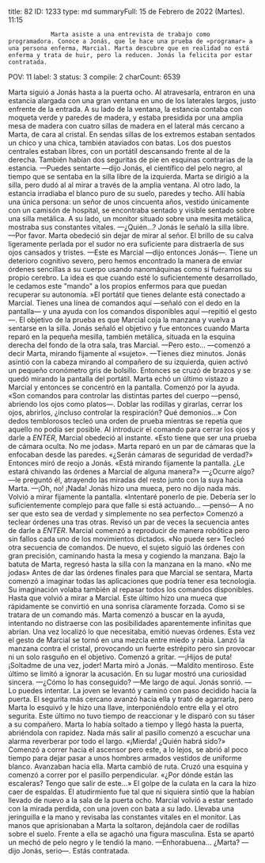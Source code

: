 title:          82
ID:             1233
type:           md
summaryFull:    15 de Febrero de 2022 (Martes). 11:15
                
                Marta asiste a una entrevista de trabajo como programadora. Conoce a Jonás, que le hace una prueba de «programar» a una persona enferma, Marcial. Marta descubre que en realidad no está enferma y trata de huir, pero la reducen. Jonás la felicita por estar contratada.
POV:            11
label:          3
status:         3
compile:        2
charCount:      6539


Marta siguió a Jonás hasta a la puerta ocho. Al atravesarla, entraron en una estancia alargada con una gran ventana en uno de los laterales largos, justo enfrente de la entrada.
A su lado de la ventana, la estancia contaba con moqueta verde y paredes de madera, y estaba presidida por una amplia mesa de madera con cuatro sillas de madera en el lateral más cercano a Marta, de cara al cristal. En sendas sillas de los extremos estaban sentados un chico y una chica, también ataviados con batas. Los dos puestos centrales estaban libres, con un portátil descansando frente al de la derecha.
También habían dos seguritas de pie en esquinas contrarias de la estancia.
—Puedes sentarte —dijo Jonás, el científico del pelo negro, al tiempo que se sentaba en la silla libre de la izquierda.
Marta se dirigió a la silla, pero dudó al al mirar a través de la amplia ventana.
Al otro lado, la estancia irradiaba el blanco puro de su suelo, paredes y techo. Allí había una única persona: un señor de unos cincuenta años, vestido únicamente con un camisón de hospital, se encontraba sentado y visible sentado sobre una silla metálica. A su lado, un monitor situado sobre una mesita metálica, mostraba sus constantes vitales.
—¿Quién...?
Jonás le señaló la silla libre.
—Por favor.
Marta obedeció sin dejar de mirar al señor. El brillo de su calva ligeramente perlada por el sudor no era suficiente para distraerla de sus ojos cansados y tristes.
—Este es Marcial —dijo entonces Jonás—. Tiene un deterioro cognitivo severo, pero hemos encontrado la manera de enviar órdenes sencillas a su cuerpo usando nanomáquinas como si fuéramos su propio cerebro. La idea es que cuando esté lo suficientemente desarrollado, le cedamos este "mando" a los propios enfermos para que puedan recuperar su autonomía.
»El portátil que tienes delante está conectado a Marcial. Tienes una línea de comandos aquí —señaló con el dedo en la pantalla— y una ayuda con los comandos disponibles aquí —repitió el gesto—. El objetivo de la prueba es que Marcial coja la manzana y vuelva a sentarse en la silla.
Jonás señaló el objetivo y fue entonces cuando Marta reparó en la pequeña mesilla, también metálica, situada en la esquina derecha del fondo de la otra sala, tras Marcial.
—Pero esto... —comenzó a decir Marta, mirando fijamente al «sujeto».
—Tienes diez minutos.
Jonás asintió con la cabeza mirando al compañero de su izquierda, quien activó un pequeño cronómetro gris de bolsillo. Entonces se cruzó de brazos y se quedó mirando la pantalla del portátil.
Marta echó un último vistazo a Marcial y entonces se concentró en la pantalla. Comenzó por la ayuda.
«Son comandos para controlar las distintas partes del cuerpo —pensó, abriendo los ojos como platos—. Doblar las rodillas y girarlas, cerrar los ojos, abrirlos, ¿incluso controlar la respiración? Qué demonios...»
Con dedos temblorosos tecleó una orden de prueba mientras se repetía que aquello no podía ser posible.
Al introducir el comando para cerrar los ojos y darle a *ENTER*, Marcial obedeció al instante.
«Esto tiene que ser una prueba de cámara oculta. No me jodas».
Marta reparó en un par de cámaras que la enfocaban desde las paredes.
«¿Serán cámaras de seguridad de verdad?»
Entonces miró de reojo a Jonás.
«Está mirando fijamente la pantalla. ¿Le estará chivando las órdenes a Marcial de alguna manera?»
—¿Ocurre algo? —le preguntó él, atrayendo las miradas del resto junto con la suya hacia Marta.
—¡Oh, no! ¡Nada!
Jonás hizo una mueca, pero no dijo nada más. Volvió a mirar fijamente la pantalla.
«Intentaré ponerlo de pie. Debería ser lo suficientemente complejo para que falle si está actuando... —pensó— A no ser que esto sea de verdad y simplemente no sea perfecto»
Comenzó a teclear órdenes una tras otras. Revisó un par de veces la secuencia antes de darle a *ENTER*.
Marcial comenzó a reproducir de manera robótica pero sin fallos cada uno de los movimientos dictados.
«No puede ser»
Tecleó otra secuencia de comandos. De nuevo, el sujeto siguió las órdenes con gran precisión, caminando hasta la mesa y cogiendo la manzana.
Bajo la batuta de Marta, regresó hasta la silla con la manzana en la mano.
«No me jodas»
Antes de dar las órdenes finales para que Marcial se sentara, Marta comenzó a imaginar todas las aplicaciones que podría tener esa tecnología. Su imaginación volaba también al repasar todos los comandos disponibles.
Hasta que volvió a mirar a Marcial.
Este último hizo una mueca que rápidamente se convirtió en una sonrisa claramente forzada.
Como si se tratara de un comando más.
Marta comenzó a buscar en la ayuda, intentando no distraerse con las posibilidades aparentemente infinitas que abrían.
Una vez localizó lo que necesitaba, emitió nuevas órdenes.
Esta vez el gesto de Marcial se tornó en una mezcla entre miedo y rabia.
Lanzó la manzana contra el cristal, provocando un fuerte estrépito pero sin provocar ni un solo rasguño en el objetivo. Comenzó a gritar.
—¡Hijos de puta! ¡Soltadme de una vez, joder!
Marta miró a Jonás.
—Maldito mentiroso.
Este último se limitó a ignorar la acusación. En su lugar mostró una curiosidad sincera.
—¿Cómo lo has conseguido?
—Me largo de aquí.
Jonás sonrió.
—Lo puedes intentar.
La joven se levantó y caminó con paso decidido hacia la puerta. El segurita más cercano avanzó hacia ella y trató de agarrarla, pero Marta lo esquivó y le hizo una llave, interponiéndolo entre ella y el otro segurita. Este último no tuvo tiempo de reaccionar y le disparó con su táser a su compañero.
Marta lo había soltado a tiempo y llegó hasta la puerta, abriéndola con rapidez.
Nada más salir al pasillo comenzó a escuchar una alarma  reverberar por todo el largo.
«¡Mierda! ¿Quién habrá sido?»
Comenzó a correr hacia el ascensor pero este, a lo lejos, se abrió al poco tiempo para dejar pasar a unos hombres armados vestidos de uniforme blanco. Avanzaban hacia ella.
Marta cambió de ruta. Cruzó una esquina y comenzó a correr por el pasillo perpendicular.
«¿Por dónde están las escaleras? Tengo que salir de este...»
El golpe de la culata en la cara la hizo caer de espaldas. El atudirmiento fue tal que ni siquiera sintió que la habían llevado de nuevo a la sala de la puerta ocho.
Marcial volvió a estar sentado con la mirada perdida, con una joven con bata a su lado. Llevaba una jeringuilla e la mano y revisaba las constantes vitales en el monitor.
Las manos que aprisionaban a Marta la soltaron, dejándola caer de rodillas sobre el suelo.
Frente a ella se agachó una figura masculina. Esta se apartó un mechó de pelo negro y le tendió la mano.
—Enhorabuena... ¿Marta? —dijo Jonás, serio—. Estás contratada.